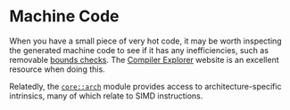 # Machine Code

When you have a small piece of very hot code, it may be worth inspecting the
generated machine code to see if it has any inefficiencies, such as removable
[bounds checks]. The [Compiler Explorer] website is an excellent resource when
doing this.

[bounds checks]: bounds-checks.md
[Compiler Explorer]: https://godbolt.org/

Relatedly, the [`core::arch`] module provides access to architecture-specific
intrinsics, many of which relate to SIMD instructions.

[`core::arch`]: https://doc.rust-lang.org/core/arch/index.html
